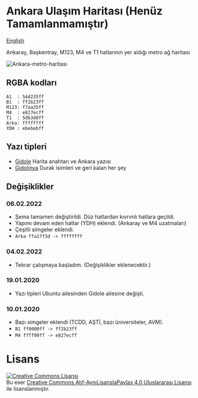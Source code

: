 # Ankara Ulaşım Haritası (Henüz Tamamlanmamıştır)

[English](https://github.com/farukbrgl/metro-harita/blob/master/ankara/README_en.md)

Ankaray, Başkentray, M123, M4 ve T1 hatlarının yer aldığı metro ağ haritası

![Ankara-metro-haritası](https://github.com/farukbrgl/metro-harita/raw/master/ankara/%C5%9Eematik.png)

## RGBA kodları

    A1  : 54d235ff
    B1  : ff2b23ff
    M123: f7aa35ff
    M4  : e827ecff
    T1  : 5db3d8ff
    Arka: ffffffff
    YDH : ebebebff

## Yazı tipleri

-   [Gidole](https://gidole.github.io/) Harita anahtarı ve Ankara yazısı
-   [Gidolinya](https://gidole.github.io/) Durak isimleri ve geri kalan her şey

## Değişiklikler

### 06.02.2022

-   Şema tamamen değiştirildi. Düz hatlardan kıvrımlı hatlara geçildi.
-   Yapımı devam eden hatlar (YDH) eklendi. (Ankaray ve M4 uzatmaları)
-   Çeşitli simgeler eklendi.
-   `Arka ffa17f3d -> ffffffff`

### 04.02.2022

-   Tekrar çalışmaya başladım. (Değişiklikler eklenecektir.)

### 19.01.2020

-   Yazı tipleri Ubuntu ailesinden Gidole ailesine değişti.

### 10.01.2020

-   Bazı simgeler eklendi (TCDD, AŞTİ, bazı üniversiteler, AVM).
-   `B1 ff0000ff -> ff2b23ff`
-   `M4 ffff00ff -> e827ecff`

# Lisans

<a rel="license" href="http://creativecommons.org/licenses/by-sa/4.0/"><img alt="Creative Commons Lisansı" style="border-width:0" src="https://i.creativecommons.org/l/by-sa/4.0/80x15.png" /></a><br />Bu eser <a rel="license" href="http://creativecommons.org/licenses/by-sa/4.0/"> Creative Commons Atıf-AynıLisanslaPaylaş 4.0 Uluslararası Lisansı</a> ile lisanslanmıştır.
